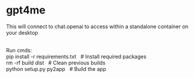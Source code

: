 # gpt4me
This will connect to chat.openai to access within a standalone container on your desktop

<br> Run cmds:
<br> pip install -r requirements.txt  &nbsp; # Install required packages
<br> rm -rf build dist                &nbsp; # Clean previous builds
<br> python setup.py py2app           &nbsp; # Build the app
